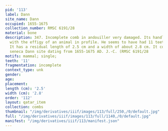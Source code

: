 ```yaml
---
pid: '113'
label: Dann
site_name: Dann
occupied: 1655-1675
collection_number: RMSC 6191/28
material: bone
description: 347. Incomplete comb in andouiller very damaged. Its handle is carved
  with the effigy of an animal in profile. He seems to have had 11 teeth all broken.
  It has a residual length of 2.5 cm and a width of about 2.8 cm. It comes from the
  seneca Dann site dating from 1655-1675 AD. J.-C. (RMSC 6191/28
motifs: mammal; single;
teeth: '11'
fragmentation: incomplete
context_type: unk
gender:
age:
placement:
length (cm): '2.5'
width (cm): '2.8'
order: '112'
layout: qatar_item
collection: combs
thumbnail: "/img/derivatives/iiif/images/113/full/250,/0/default.jpg"
full: "/img/derivatives/iiif/images/113/full/1140,/0/default.jpg"
manifest: "/img/derivatives/iiif/113/manifest.json"
---
```

